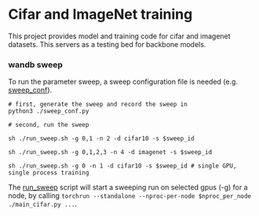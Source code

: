# Cifar and ImageNet training

This project provides model and training code for cifar and imagenet datasets. This servers as a testing bed for backbone models.

### wandb sweep

To run the parameter sweep, a sweep configuration file is needed (e.g. [sweep_conf](./sweep_conf.py)). 

```
# first, generate the sweep and record the sweep in
python3 ./sweep_conf.py

# second, run the sweep

sh ./run_sweep.sh -g 0,1 -n 2 -d cifar10 -s $sweep_id

sh ./run_sweep.sh -g 0,1,2,3 -n 4 -d imagenet -s $sweep_id

sh ./run_sweep.sh -g 0 -n 1 -d cifar10 -s $sweep_id # single GPU, single process training

```

The [run_sweep](./run_sweep.sh) script will start a sweeping run on selected gpus (-g) for a node, by calling `torchrun --standalone --nproc-per-node $nproc_per_node ./main_cifar.py ...`.

